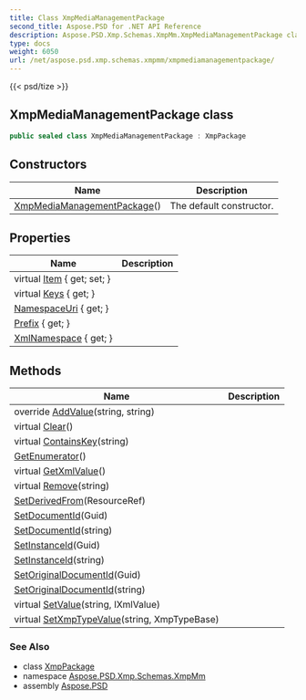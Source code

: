 ```yaml
---
title: Class XmpMediaManagementPackage
second_title: Aspose.PSD for .NET API Reference
description: Aspose.PSD.Xmp.Schemas.XmpMm.XmpMediaManagementPackage class. 
type: docs
weight: 6050
url: /net/aspose.psd.xmp.schemas.xmpmm/xmpmediamanagementpackage/
---
```

{{< psd/tize >}}
## XmpMediaManagementPackage class

```csharp
public sealed class XmpMediaManagementPackage : XmpPackage
```

## Constructors

| Name | Description |
| --- | --- |
| [XmpMediaManagementPackage](xmpmediamanagementpackage/)() | The default constructor. |

## Properties

| Name | Description |
| --- | --- |
| virtual [Item](../../aspose.psd.xmp/xmppackage/item/) { get; set; } |  |
| virtual [Keys](../../aspose.psd.xmp/xmppackage/keys/) { get; } |  |
| [NamespaceUri](../../aspose.psd.xmp/xmppackage/namespaceuri/) { get; } |  |
| [Prefix](../../aspose.psd.xmp/xmppackage/prefix/) { get; } |  |
| [XmlNamespace](../../aspose.psd.xmp/xmppackage/xmlnamespace/) { get; } |  |

## Methods

| Name | Description |
| --- | --- |
| override [AddValue](../../aspose.psd.xmp.schemas.xmpmm/xmpmediamanagementpackage/addvalue/)(string, string) |  |
| virtual [Clear](../../aspose.psd.xmp/xmppackage/clear/)() |  |
| virtual [ContainsKey](../../aspose.psd.xmp/xmppackage/containskey/)(string) |  |
| [GetEnumerator](../../aspose.psd.xmp/xmppackage/getenumerator/)() |  |
| virtual [GetXmlValue](../../aspose.psd.xmp/xmppackage/getxmlvalue/)() |  |
| virtual [Remove](../../aspose.psd.xmp/xmppackage/remove/)(string) |  |
| [SetDerivedFrom](../../aspose.psd.xmp.schemas.xmpmm/xmpmediamanagementpackage/setderivedfrom/)(ResourceRef) |  |
| [SetDocumentId](../../aspose.psd.xmp.schemas.xmpmm/xmpmediamanagementpackage/setdocumentid/#setdocumentid)(Guid) |  |
| [SetDocumentId](../../aspose.psd.xmp.schemas.xmpmm/xmpmediamanagementpackage/setdocumentid/#setdocumentid_1)(string) |  |
| [SetInstanceId](../../aspose.psd.xmp.schemas.xmpmm/xmpmediamanagementpackage/setinstanceid/#setinstanceid)(Guid) |  |
| [SetInstanceId](../../aspose.psd.xmp.schemas.xmpmm/xmpmediamanagementpackage/setinstanceid/#setinstanceid_1)(string) |  |
| [SetOriginalDocumentId](../../aspose.psd.xmp.schemas.xmpmm/xmpmediamanagementpackage/setoriginaldocumentid/#setoriginaldocumentid)(Guid) |  |
| [SetOriginalDocumentId](../../aspose.psd.xmp.schemas.xmpmm/xmpmediamanagementpackage/setoriginaldocumentid/#setoriginaldocumentid_1)(string) |  |
| virtual [SetValue](../../aspose.psd.xmp/xmppackage/setvalue/)(string, IXmlValue) |  |
| virtual [SetXmpTypeValue](../../aspose.psd.xmp/xmppackage/setxmptypevalue/)(string, XmpTypeBase) |  |

### See Also

* class [XmpPackage](../../aspose.psd.xmp/xmppackage/)
* namespace [Aspose.PSD.Xmp.Schemas.XmpMm](../../aspose.psd.xmp.schemas.xmpmm/)
* assembly [Aspose.PSD](../../)


